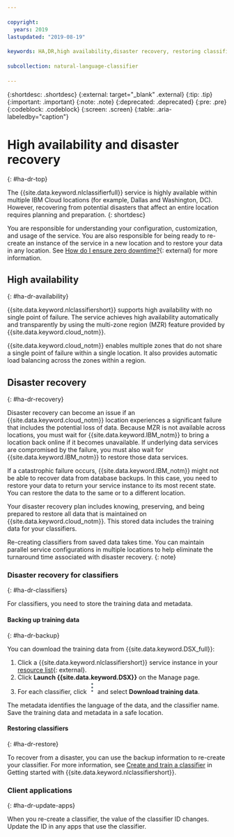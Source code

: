 ```yaml
---

copyright:
  years: 2019
lastupdated: "2019-08-19"

keywords: HA,DR,high availability,disaster recovery, restoring classifiers

subcollection: natural-language-classifier

---
```


{:shortdesc: .shortdesc}
{:external: target="_blank" .external}
{:tip: .tip}
{:important: .important}
{:note: .note}
{:deprecated: .deprecated}
{:pre: .pre}
{:codeblock: .codeblock}
{:screen: .screen}
{:table: .aria-labeledby="caption"}

# High availability and disaster recovery
{: #ha-dr-top}

The {{site.data.keyword.nlclassifierfull}} service is highly available within multiple IBM Cloud locations (for example, Dallas and Washington, DC). However, recovering from potential disasters that affect an entire location requires planning and preparation.
{: shortdesc}

You are responsible for understanding your configuration, customization, and usage of the service. You are also responsible for being ready to re-create an instance of the service in a new location and to restore your data in any location. See [How do I ensure zero downtime?](/docs/overview?topic=overview-zero-downtime#zero-downtime){: external} for more information.

## High availability
{: #ha-dr-availability}

{{site.data.keyword.nlclassifiershort}} supports high availability with no single point of failure. The service achieves high availability automatically and transparently by using the multi-zone region (MZR) feature provided by {{site.data.keyword.cloud_notm}}.

{{site.data.keyword.cloud_notm}} enables multiple zones that do not share a single point of failure within a single location. It also provides automatic load balancing across the zones within a region.

## Disaster recovery
{: #ha-dr-recovery}

Disaster recovery can become an issue if an {{site.data.keyword.cloud_notm}} location experiences a significant failure that includes the potential loss of data. Because MZR is not available across locations, you must wait for {{site.data.keyword.IBM_notm}} to bring a location back online if it becomes unavailable. If underlying data services are compromised by the failure, you must also wait for {{site.data.keyword.IBM_notm}} to restore those data services.

If a catastrophic failure occurs, {{site.data.keyword.IBM_notm}} might not be able to recover data from database backups. In this case, you need to restore your data to return your service instance to its most recent state. You can restore the data to the same or to a different location.

Your disaster recovery plan includes knowing, preserving, and being prepared to restore all data that is maintained on {{site.data.keyword.cloud_notm}}. This stored data includes the training data for your classifiers.

Re-creating classifiers from saved data takes time. You can maintain parallel service configurations in multiple locations to help eliminate the turnaround time associated with disaster recovery.
{: note}

### Disaster recovery for classifiers
{: #ha-dr-classifiers}

For classifiers, you need to store the training data and metadata.

#### Backing up training data
{: #ha-dr-backup}

You can download the training data from {{site.data.keyword.DSX_full}}:

1.  Click a {{site.data.keyword.nlclassifiershort}} service instance in your [resource list](https://{DomainName}/resources?groups=resource-instance){: external}.
1.  Click **Launch {{site.data.keyword.DSX}}** on the Manage page.
1.  For each classifier, click ![Open and close options icon](images/options.png "Open and close image icons") and select **Download training data**.

The metadata identifies the language of the data, and the classifier name. Save the training data and metadata in a safe location.

#### Restoring classifiers
{: #ha-dr-restore}

To recover from a disaster, you can use the backup information to re-create your classifier. For more information, see [Create and train a classifier](/docs/services/natural-language-classifier?topic=natural-language-classifier-natural-language-classifier#natural-language-classifier) in Getting started with {{site.data.keyword.nlclassifiershort}}.

### Client applications
{: #ha-dr-update-apps}

When you re-create a classifier, the value of the classifier ID changes. Update the ID in any apps that use the classifier.
